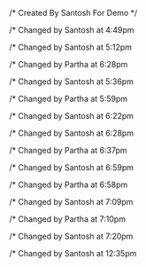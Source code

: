 
/* Created By Santosh For Demo */

/* Changed by Santosh at 4:49pm

/* Changed by Santosh at 5:12pm

/* Changed by Partha at 6:28pm


/* Changed by Santosh at 5:36pm

/* Changed by Partha at 5:59pm

/* Changed by Santosh at 6:22pm

/* Changed by Santosh at 6:28pm

/* Changed by Partha at 6:37pm

/* Changed by Santosh at 6:59pm

/* Changed by Partha at 6:58pm

/* Changed by Santosh at 7:09pm

/* Changed by Partha at 7:10pm

/* Changed by Santosh at 7:20pm

/* Changed by Santosh at 12:35pm

